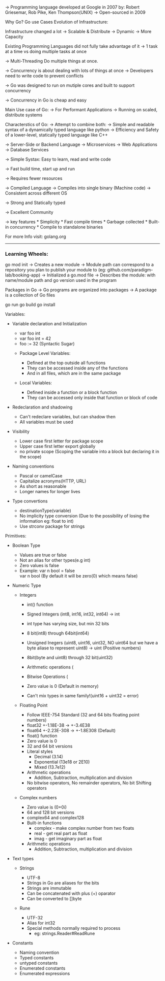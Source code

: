 -> Programming language developed at Google in 2007 by: Robert Griesemar, Rob Pike, Ken Thompson(UNIX)
-> Open-sourced in 2009

Why Go? Go use Cases
Evolution of Infrastructure:
	
Infrastructure changed a lot 
-> Scalable & Distribute
-> Dynamic
-> More Capacity

Existing Programming Languages did not fully take advantage of it
-> 1 task at a time vs doing multiple tasks at once

-> Multi-Threading Do multiple things at once.

-> Concurrency is about dealing with lots of things at once
	-> Developers need to write code to prevent conflicts

-> Go was designed to run on mutiple cores and built to support concurrency

-> Concurrency in Go is cheap and easy	


Main Use case of Go:
-> For Performant Applications
-> Running on scaled, distribute systems


Characterstics of Go:
-> Attempt to combine both:	
	-> Simple and readable syntax of a dynamically typed language like python
	-> Efficiency and Safety of a lower-level, statically typed language like C++

-> Server-Side or Backend Language
	-> Microservices
	-> Web Applications
	-> Database Services

-> Simple Systax: Easy to learn, read and write code

-> Fast build time, start up and run

-> Requires fewer resources

-> Compiled Language
	-> Compiles into single binary (Machine code)
	-> Consistent across different OS

-> Strong and Statically typed

-> Excellent Community

-> key features
	* Simplicity
	* Fast compile times
	* Garbage collected
	* Built-in concurrency
	* Compile to standalone binaries

For more Info visit: golang.org

----------------------------------------------------------------------------------------------------------------------------------------------------------

### Learning Wheels:
go mod init<module path>
-> Creates a new module
-> Module path can correspond to a repository you plan to publish your module to (eg: github.com/paradigm-lab/booking-app)
	-> Initialized a go.mod file
	-> Describes the module: with name/module path and go version used in the program


Packages in Go 
-> Go programs are organized into packages
-> A package is a collection of Go files


go run
go build 
go install


Variables:
- Variable declaration and Initialization
	* var foo int
	* var foo int = 42
	* foo := 32 (Syntactic Sugar)
	
	- Package Level Variables:
		* Defined at the top outside all functions
		* They can be accessed inside any of the functions
		* And in all files, which are in the same package

	- Local Variables:
		* Defined inside a function or a block function
		* They can be accessed only inside that function or block of code

- Redeclaration and shadowing
	* Can't redeclare variables, but can shadow then 
	* All variables must be used

- Visibility
	* Lower case first letter for package scope
	* Upper case first letter export globally 
	* no private scope (Scoping the variable into a block but declaring it in the scope)

- Naming conventions
	* Pascal or camelCase
	* Capitalize acronyms(HTTP, URL)
	* As short as reasonable
	* Longer names for longer lives

- Type convertions
	* destinationType(variable)
	* No implicity type conversion (Due to the possibility of losing the information eg: float to int)
	* Use strconv package for strings


Primitives:
- Boolean Type
	* Values are true or false
	* Not an alias for other types(e.g int)
	* Zero values is false
	* Example: var n bool = false	
		   var n bool (By default it will be zero(0) which means false)

- Numeric Type
	* Integers
		* int() function
		
		* Signed Integers (int8, int16, int32, int64) -> int
		* int type has varying size, but min 32 bits
		* 8 bit(int8) through 64bit(int64)
		
		* Unsigned Inegers (uint8, uint16, uint32, NO uint64 but we have a byte aliase to represent uint8) -> uint (Positive numbers)
		* 8bit(byte and uint8) through 32 bit(uint32)

		* Arithmetic operations (
		* Bitwise Operations (
		* Zero value is 0 (Default in memory)
		* Can't mix types in same family!(uint16 + uint32 = error) 


	* Floating Point 
		* Follow IEEE-754 Standard (32 and 64 bits floating point numbers)
		* float32 +-1.18E-38 -> +-3.4E38
		* float64 +-2.23E-308 -> +-1.8E308 (Default)
		* float() function
		* Zero value is 0 
		* 32 and 64 bit versions
		* Literal styles
			* Decimal (3.14)
			* Exponential (13e18 or 2E10)
			* Mixed (13.7e12)
		* Arithmetic operations
			* Addition, Subtraction, multiplication and division
		* No bitwise operators, No remainder operators, No bit Shifting operators 
	
	* Complex numbers
		* Zero value is (0+0i)
		* 64 and 128 bit versions
		* complex64 and complex128
		* Built-in functions	
			* complex - make complex number from two floats
			* real - get real part as float
			* imag - get imaginary part as float
		* Arithmetic operations
			* Addition, Subtraction, multiplication and division

- Text types
	* Strings
		* UTF-8
		* Strings in Go are aliases for the bits
		* Strings are immutable
		* Can be concatenated with plus (+) oparator
		* Can be converted to []byte
	
	* Rune
		* UTF-32
		* Alias for int32
		* Special methods normally required to process
			* eg: strings.Reader#ReadRune


- Constants
	* Naming convention	
	* Typed constants
	* untyped constants
	* Enumerated constants
	* Enumerated expressions

